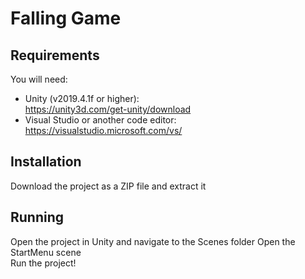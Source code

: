 # Falling Game

## Requirements

You will need:
- Unity (v2019.4.1f or higher):<br>
  https://unity3d.com/get-unity/download
- Visual Studio or another code editor:<br>
  https://visualstudio.microsoft.com/vs/

## Installation

Download the project as a ZIP file and extract it

## Running

Open the project in Unity and navigate to the Scenes folder
Open the StartMenu scene<br>
Run the project!
